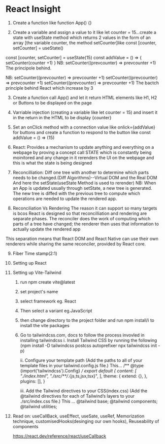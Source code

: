 # React Insight
1. Create a function like function App() {}

2. Create a variable and assign a value to it like
let counter = 15...create a state with useState method which returns 2 values in the form of an array [the variable counter, the method setCounter]like const [counter, setCounter] = useState()

const [counter, setCounter] = useState(15)
const addValue = () => {
    setCounter(counter +1)
}
NB: setCounter((prevcounter) => prevcounter +1)
The principole behind.

NB: setCounter((prevcounter) => prevcounter +1)
    setCounter((prevcounter) => prevcounter +1)
    setCounter((prevcounter) => prevcounter +1)
The bactch principle behind React which increase by 3

3. Create a function call App() and let it return 
HTML elements like H1, H2 or Buttons to be displayed on the page

4. Varriable injection (creating a variable like
let counter = 15) and insert it in the return in the HTML to be display {counter}

5. Set an onClick method with a connection value like onlick={addValue} for buttons and create a function to respond to the button like 
const addValue = () => (15)

6. React: Provides a mechanism to update anything and everything on a webpage by proving a concept call STATE which is constantly being moinitored and any change in it rerenders the UI on the webpage and this is what the state is being designed


7. Reconcilliation: Diff one tree with another to determine which parts needs to be changed.(Diff Algorithms)--Virtual DOM and the Real DOM
And here the setState(useState Method is used to rerender)
NB: When an App is updated usually through setState, a new tree is generated. The new tree is diffed with the previous tree to compute which operations are needed to update the rendered app.

8. Reconciliation Vs Rendering 
The reason it can support so many targets is bcos React is designed so that reconcilliation and rendering are separate phases. The reconciler does the work of computing which parts of a tree have changed; the renderer then uses that information to actually update the rendered app

This separation means that React DOM and React Native can use their own renderers while sharing the same reconciler, provided by React core.

9. Fiber Time stamp(2:1)

10. Setting up React

11. Setting up Vite-Tailwind
    1. run npm create vite@latest
    2. set project's name
    3. select framework eg. React
    4. Then select a variant eg.JavaScript
    5. then change directory to the project folder and run npm install/i to install the vite packages
    6. Go to tailwindcss.com, docs to follow the process invovled in installing tailwindcss
        i. Install Tailwind CSS by running the following
        (npm install -D tailwindcss postcss autoprefixer
        npx tailwindcss init -p)
        
        ii. Configure your template path (Add the paths to all of your template files in your tailwind.config.js file.) This...
        /** @type {import('tailwindcss').Config} */
        export default {
          content: [
            "./index.html",
            "./src/**/*.{js,ts,jsx,tsx}",
          ],
          theme: {
            extend: {},
          },
          plugins: [],
        }

        iii. Add the Tailwind directives to your CSS(index.css)
        (Add the @tailwind directives for each of Tailwind’s layers to your ./src/index.css file.) This ...
             @tailwind base;
             @tailwind components;
             @tailwind utilities;

12. Read on: useCallBack, useEffect, useSate,    useRef, Memorization technique, customisedHooks(desinging our own hooks), Reuseability of components
    
    https://react.dev/reference/react/useCallback



